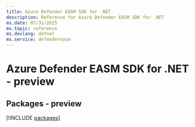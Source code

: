 ```yaml
---
title: Azure Defender EASM SDK for .NET
description: Reference for Azure Defender EASM SDK for .NET
ms.date: 07/31/2025
ms.topic: reference
ms.devlang: dotnet
ms.service: defendereasm
---
```

# Azure Defender EASM SDK for .NET - preview
## Packages - preview
[!INCLUDE [packages](defender-easm-index.md)]